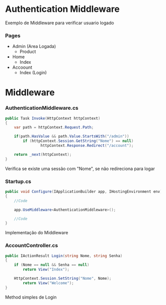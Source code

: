 # Authentication Middleware

 Exemplo de Middleware para verificar usuario logado

### Pages

- Admin (Area Logada)
	- Product
- Home
	- Index
- Accoount
	- Index (Login)

# Middleware


### AuthenticationMiddleware.cs
```C#
public Task Invoke(HttpContext httpContext)
{
	var path = httpContext.Request.Path;

	if(path.HasValue && path.Value.StartsWith("/admin"))
		if (httpContext.Session.GetString("Nome") == null)
	    		httpContext.Response.Redirect("/account");

	return _next(httpContext);
}
```
Verifica se existe uma sessão com "Nome", se não redireciona para logar

### Startup.cs

```C#
public void Configure(IApplicationBuilder app, IHostingEnvironment env)
{
	//Code

	app.UseMiddleware<AuthenticationMiddleware>();

	//Code
}
```
Implementação do Middleware

### AccountController.cs
```C#
public IActionResult Login(string Nome, string Senha)
{
	if (Nome == null && Senha == null)
		return View("Index");

	HttpContext.Session.SetString("Nome", Nome);
		return View("Welcome");
}
```
Method simples de Login
